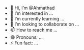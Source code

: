 - 👋 Hi, I’m @Ahmathad
- 👀 I’m interested in ...
- 🌱 I’m currently learning ...
- 💞️ I’m looking to collaborate on ...
- 📫 How to reach me ...
- 😄 Pronouns: ...
- ⚡ Fun fact: ...

<!---
Ahmathad/Ahmathad is a ✨ special ✨ repository because its `README.md` (this file) appears on your GitHub profile.
You can click the Preview link to take a look at your changes.
--->
